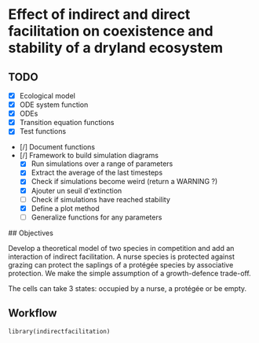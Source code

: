 # Effect of indirect and direct facilitation on coexistence and stability of a dryland ecosystem  

## TODO  

- [x] Ecological model
- [x] ODE system function 
- [x] ODEs  
- [x] Transition equation functions  
- [x] Test functions
- [/] Document functions
- [/] Framework to build simulation diagrams
    - [x] Run simulations over a range of parameters  
    - [x] Extract the average of the last timesteps
    - [x] Check if simulations become weird (return a WARNING ?)
    - [x] Ajouter un seuil d'extinction
    - [ ] Check if simulations have reached stability
    - [x] Define a plot method 
    - [ ] Generalize functions for any parameters 

## Objectives

Develop a theoretical model of two species in competition and add an interaction
of indirect facilitation. A nurse species is protected against grazing can protect the saplings of a protégée species by associative protection. We make the simple assumption of a growth-defence trade-off.

The cells can take 3 states: occupied by a nurse, a protégée or be empty.

## Workflow 

```
library(indirectfacilitation)

```
